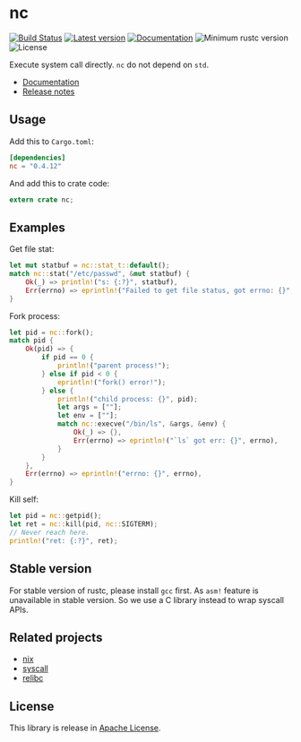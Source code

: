 
nc
===

[![Build Status](https://travis-ci.com/xushaohua/nc.svg?branch=master)](https://travis-ci.com/xushaohua/nc)
[![Latest version](https://img.shields.io/crates/v/nc.svg)](https://crates.io/crates/nc)
[![Documentation](https://docs.rs/nc/badge.svg)](https://docs.rs/nc)
![Minimum rustc version](https://img.shields.io/badge/rustc-1.36+-yellow.svg)
![License](https://img.shields.io/crates/l/nc.svg)

Execute system call directly. `nc` do not depend on `std`.

- [Documentation](https://docs.rs/nc)
- [Release notes](https://github.com/xushaohua/nc/releases)

## Usage
Add this to `Cargo.toml`:
```toml
[dependencies]
nc = "0.4.12"
```

And add this to crate code:
```rust
extern crate nc;
```

## Examples
Get file stat:
```rust
let mut statbuf = nc::stat_t::default();
match nc::stat("/etc/passwd", &mut statbuf) {
    Ok(_) => println!("s: {:?}", statbuf),
    Err(errno) => eprintln!("Failed to get file status, got errno: {}", errno),
}
```

Fork process:
```rust
let pid = nc::fork();
match pid {
    Ok(pid) => {
        if pid == 0 {
            println!("parent process!");
        } else if pid < 0 {
            eprintln!("fork() error!");
        } else {
            println!("child process: {}", pid);
            let args = [""];
            let env = [""];
            match nc::execve("/bin/ls", &args, &env) {
                Ok(_) => {},
                Err(errno) => eprintln!("`ls` got err: {}", errno),
            }
        }
    },
    Err(errno) => eprintln!("errno: {}", errno),
}
```

Kill self:
```rust
let pid = nc::getpid();
let ret = nc::kill(pid, nc::SIGTERM);
// Never reach here.
println!("ret: {:?}", ret);
```

## Stable version
For stable version of rustc, please install `gcc` first.
As `asm!` feature is unavailable in stable version. So we use a C library
instead to wrap syscall APIs.


## Related projects
* [nix][nix]
* [syscall][syscall]
* [relibc][relibc]

[syscall]: https://github.com/kmcallister/syscall.rs
[relibc]: https://gitlab.redox-os.org/redox-os/relibc.git
[nix]: https://github.com/nix-rust/nix

## License
This library is release in [Apache License](LICENSE).
